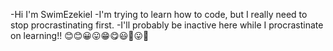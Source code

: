 -Hi I'm SwimEzekiel
-I'm trying to learn how to code, but I really need to stop procrastinating first.
-I'll probably be inactive here while I procrastinate on learning!! 😊😊😀😛😁😋😃🤣😛🥲
<!---
SwimEzekiel/SwimEzekiel is a ✨ special ✨ repository because its `README.md` (this file) appears on your GitHub profile.
You can click the Preview link to take a look at your changes.
--->
